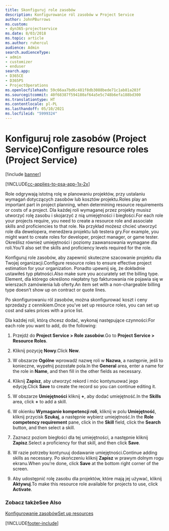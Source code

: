 ```yaml
---
title: Skonfiguruj role zasobów
description: Konfigurowanie ról zasobów w Project Service
author: JohnPBurrows
ms.custom:
- dyn365-projectservice
ms.date: 8/03/2018
ms.topic: article
ms.author: ruhercul
audience: Admin
search.audienceType:
- admin
- customizer
- enduser
search.app:
- D365CE
- D365PS
- ProjectOperations
ms.openlocfilehash: 59c66aa7bd6c481f8db3088bede71c1ab81a203f
ms.sourcegitcommit: 40f68387f594180af64a5e5c748b6efa188bd300
ms.translationtype: HT
ms.contentlocale: pl-PL
ms.lasthandoff: 05/10/2021
ms.locfileid: "5999324"
---
```

# <a name="configure-resource-roles-project-service"></a><span data-ttu-id="78705-103">Konfiguruj role zasobów (Project Service)</span><span class="sxs-lookup"><span data-stu-id="78705-103">Configure resource roles (Project Service)</span></span>

[!include [banner](../includes/psa-now-project-operations.md)]

[!INCLUDE[cc-applies-to-psa-app-1x-2x](../includes/cc-applies-to-psa-app-1x-2x.md)]

<span data-ttu-id="78705-104">Role odgrywają istotną rolę w planowaniu projektów, przy ustalaniu wymagań dotyczących zasobów lub kosztów projektu.</span><span class="sxs-lookup"><span data-stu-id="78705-104">Roles play an important part in project planning, when determining resource requirements or costs of a project.</span></span> <span data-ttu-id="78705-105">Dla każdej roli wymaganej przez projekty musisz utworzyć rolę zasobu i skojarzyć z nią umiejętności i biegłości.</span><span class="sxs-lookup"><span data-stu-id="78705-105">For each role your projects require, you need to create a resource role and associate skills and proficiencies to that role.</span></span> <span data-ttu-id="78705-106">Na przykład możesz chcieć utworzyć role dla dewelopera, menedżera projektu lub testera gry.</span><span class="sxs-lookup"><span data-stu-id="78705-106">For example, you might want to create roles for developer, project manager, or game tester.</span></span> <span data-ttu-id="78705-107">Określisz również umiejętności i poziomy zaawansowania wymagane dla roli.</span><span class="sxs-lookup"><span data-stu-id="78705-107">You’ll also set the skills and proficiency levels required for the role.</span></span>  
  
 <span data-ttu-id="78705-108">Konfiguruj role zasobów, aby zapewnić skuteczne szacowanie projektu dla Twojej organizacji.</span><span class="sxs-lookup"><span data-stu-id="78705-108">Configure resource roles to ensure effective project estimation for your organization.</span></span>  <span data-ttu-id="78705-109">Ponadto upewnij się, że dokładnie ustawiłeś typ płatności.</span><span class="sxs-lookup"><span data-stu-id="78705-109">Also make sure you accurately set the billing type.</span></span> <span data-ttu-id="78705-110">Element, dla którego określono niepłatny typ fakturowania nie pojawia się w wierszach zamówienia lub oferty.</span><span class="sxs-lookup"><span data-stu-id="78705-110">An item set with a non-chargeable billing type doesn’t show up on contract or quote lines.</span></span>  
  
 <span data-ttu-id="78705-111">Po skonfigurowaniu ról zasobów, można skonfigurować koszt i ceny sprzedaży z cennikiem.</span><span class="sxs-lookup"><span data-stu-id="78705-111">Once you’ve set up resource roles, you can set up cost and sales prices with a price list.</span></span>  
  
 <span data-ttu-id="78705-112">Dla każdej roli, którą chcesz dodać, wykonaj następujące czynności:</span><span class="sxs-lookup"><span data-stu-id="78705-112">For each role you want to add, do the following:</span></span>  
  
1.  <span data-ttu-id="78705-113">Przejdź do **Project Service > Role zasobów**.</span><span class="sxs-lookup"><span data-stu-id="78705-113">Go to **Project Service > Resource Roles**.</span></span>  
  
2.  <span data-ttu-id="78705-114">Kliknij pozycję **Nowy**.</span><span class="sxs-lookup"><span data-stu-id="78705-114">Click **New**.</span></span>  
  
3.  <span data-ttu-id="78705-115">W obszarze **Ogólne** wprowadź nazwę roli w **Nazwa**, a następnie, jeśli to konieczne, wypełnij pozostałe pola.</span><span class="sxs-lookup"><span data-stu-id="78705-115">In the **General** area, enter a name for the role in **Name**, and then fill in the other fields as necessary.</span></span>  
  
4.  <span data-ttu-id="78705-116">Kliknij **Zapisz**, aby utworzyć rekord i móc kontynuować jego edycję.</span><span class="sxs-lookup"><span data-stu-id="78705-116">Click **Save** to create the record so you can continue editing it.</span></span>  
  
5.  <span data-ttu-id="78705-117">W obszarze **Umiejętności** kliknij **+**, aby dodać umiejętność.</span><span class="sxs-lookup"><span data-stu-id="78705-117">In the **Skills** area, click **+** to add a skill.</span></span>  
  
6.  <span data-ttu-id="78705-118">W okienku **Wymaganie kompetencji roli**, kliknij w polu **Umiejętność**, kliknij przycisk **Szukaj**, a następnie wybierz umiejętność.</span><span class="sxs-lookup"><span data-stu-id="78705-118">In the **Role competency requirement** pane, click in the **Skill** field, click the **Search** button, and then select a skill.</span></span>  
  
7.  <span data-ttu-id="78705-119">Zaznacz poziom biegłości dla tej umiejętności, a następnie kliknij **Zapisz**.</span><span class="sxs-lookup"><span data-stu-id="78705-119">Select a proficiency for that skill, and then click **Save**.</span></span>  
  
8.  <span data-ttu-id="78705-120">W razie potrzeby kontynuuj dodawanie umiejętności.</span><span class="sxs-lookup"><span data-stu-id="78705-120">Continue adding skills as necessary.</span></span> <span data-ttu-id="78705-121">Po skończeniu kliknij **Zapisz** w prawym dolnym rogu ekranu.</span><span class="sxs-lookup"><span data-stu-id="78705-121">When you’re done, click **Save** at the bottom right corner of the screen.</span></span>  
  
9. <span data-ttu-id="78705-122">Aby udostępnić rolę zasobu dla projektów, które mają jej używać, kliknij **Aktywuj**.</span><span class="sxs-lookup"><span data-stu-id="78705-122">To make this resource role available for projects to use, click **Activate**.</span></span>  
  
### <a name="see-also"></a><span data-ttu-id="78705-123">Zobacz także</span><span class="sxs-lookup"><span data-stu-id="78705-123">See Also</span></span>  
 [<span data-ttu-id="78705-124">Konfigurowanie zasobów</span><span class="sxs-lookup"><span data-stu-id="78705-124">Set up resources</span></span>](../psa/set-up-resources.md)


[!INCLUDE[footer-include](../includes/footer-banner.md)]